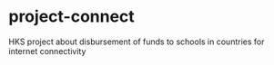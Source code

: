 # project-connect
HKS project about disbursement of funds to schools in countries for internet connectivity
